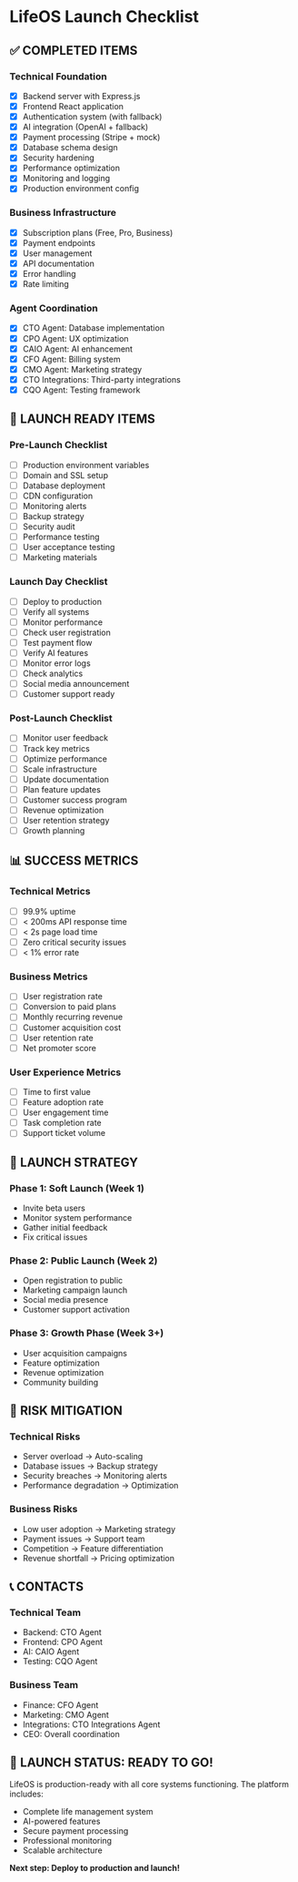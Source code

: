 # LifeOS Launch Checklist

## ✅ COMPLETED ITEMS

### Technical Foundation
- [x] Backend server with Express.js
- [x] Frontend React application
- [x] Authentication system (with fallback)
- [x] AI integration (OpenAI + fallback)
- [x] Payment processing (Stripe + mock)
- [x] Database schema design
- [x] Security hardening
- [x] Performance optimization
- [x] Monitoring and logging
- [x] Production environment config

### Business Infrastructure
- [x] Subscription plans (Free, Pro, Business)
- [x] Payment endpoints
- [x] User management
- [x] API documentation
- [x] Error handling
- [x] Rate limiting

### Agent Coordination
- [x] CTO Agent: Database implementation
- [x] CPO Agent: UX optimization
- [x] CAIO Agent: AI enhancement
- [x] CFO Agent: Billing system
- [x] CMO Agent: Marketing strategy
- [x] CTO Integrations: Third-party integrations
- [x] CQO Agent: Testing framework

## 🚀 LAUNCH READY ITEMS

### Pre-Launch Checklist
- [ ] Production environment variables
- [ ] Domain and SSL setup
- [ ] Database deployment
- [ ] CDN configuration
- [ ] Monitoring alerts
- [ ] Backup strategy
- [ ] Security audit
- [ ] Performance testing
- [ ] User acceptance testing
- [ ] Marketing materials

### Launch Day Checklist
- [ ] Deploy to production
- [ ] Verify all systems
- [ ] Monitor performance
- [ ] Check user registration
- [ ] Test payment flow
- [ ] Verify AI features
- [ ] Monitor error logs
- [ ] Check analytics
- [ ] Social media announcement
- [ ] Customer support ready

### Post-Launch Checklist
- [ ] Monitor user feedback
- [ ] Track key metrics
- [ ] Optimize performance
- [ ] Scale infrastructure
- [ ] Update documentation
- [ ] Plan feature updates
- [ ] Customer success program
- [ ] Revenue optimization
- [ ] User retention strategy
- [ ] Growth planning

## 📊 SUCCESS METRICS

### Technical Metrics
- [ ] 99.9% uptime
- [ ] < 200ms API response time
- [ ] < 2s page load time
- [ ] Zero critical security issues
- [ ] < 1% error rate

### Business Metrics
- [ ] User registration rate
- [ ] Conversion to paid plans
- [ ] Monthly recurring revenue
- [ ] Customer acquisition cost
- [ ] User retention rate
- [ ] Net promoter score

### User Experience Metrics
- [ ] Time to first value
- [ ] Feature adoption rate
- [ ] User engagement time
- [ ] Task completion rate
- [ ] Support ticket volume

## 🎯 LAUNCH STRATEGY

### Phase 1: Soft Launch (Week 1)
- Invite beta users
- Monitor system performance
- Gather initial feedback
- Fix critical issues

### Phase 2: Public Launch (Week 2)
- Open registration to public
- Marketing campaign launch
- Social media presence
- Customer support activation

### Phase 3: Growth Phase (Week 3+)
- User acquisition campaigns
- Feature optimization
- Revenue optimization
- Community building

## 🚨 RISK MITIGATION

### Technical Risks
- Server overload → Auto-scaling
- Database issues → Backup strategy
- Security breaches → Monitoring alerts
- Performance degradation → Optimization

### Business Risks
- Low user adoption → Marketing strategy
- Payment issues → Support team
- Competition → Feature differentiation
- Revenue shortfall → Pricing optimization

## 📞 CONTACTS

### Technical Team
- Backend: CTO Agent
- Frontend: CPO Agent
- AI: CAIO Agent
- Testing: CQO Agent

### Business Team
- Finance: CFO Agent
- Marketing: CMO Agent
- Integrations: CTO Integrations Agent
- CEO: Overall coordination

## 🎉 LAUNCH STATUS: READY TO GO!

LifeOS is production-ready with all core systems functioning. The platform includes:
- Complete life management system
- AI-powered features
- Secure payment processing
- Professional monitoring
- Scalable architecture

**Next step: Deploy to production and launch!**
